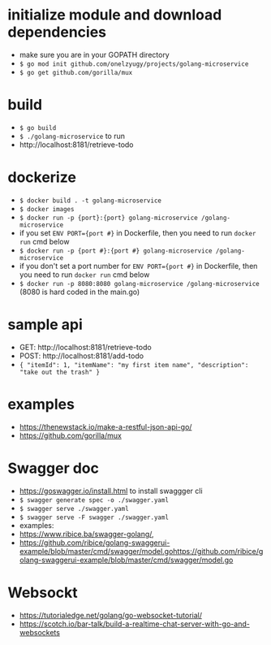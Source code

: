 # initialize module and download dependencies
- make sure you are in your GOPATH directory
- `$ go mod init github.com/onelzyugy/projects/golang-microservice`
- `$ go get github.com/gorilla/mux`

# build
- ```$ go build```
- ```$ ./golang-microservice``` to run
- http://localhost:8181/retrieve-todo

# dockerize 
- `$ docker build . -t golang-microservice`
- `$ docker images`
- `$ docker run -p {port}:{port} golang-microservice /golang-microservice`
- if you set ```ENV PORT={port #}``` in Dockerfile, then you need to run `docker run` cmd below
- `$ docker run -p {port #}:{port #} golang-microservice /golang-microservice`
- if you don't set a port number for ```ENV PORT={port #}``` in Dockerfile, then you need to run `docker run` cmd below
- `$ docker run -p 8080:8080 golang-microservice /golang-microservice` (8080 is hard coded in the main.go)

# sample api
- GET: http://localhost:8181/retrieve-todo
- POST: http://localhost:8181/add-todo
- `{
    "itemId": 1,
    "itemName": "my first item name",
    "description": "take out the trash"
}`

# examples
- https://thenewstack.io/make-a-restful-json-api-go/
- https://github.com/gorilla/mux

# Swagger doc
- https://goswagger.io/install.html to install swaggger cli
- `$ swagger generate spec -o ./swagger.yaml`
- `$ swagger serve ./swagger.yaml`
- `$ swagger serve -F swagger ./swagger.yaml`
- examples: 
- https://www.ribice.ba/swagger-golang/, 
- https://github.com/ribice/golang-swaggerui-example/blob/master/cmd/swagger/model.gohttps://github.com/ribice/golang-swaggerui-example/blob/master/cmd/swagger/model.go

# Websockt
- https://tutorialedge.net/golang/go-websocket-tutorial/
- https://scotch.io/bar-talk/build-a-realtime-chat-server-with-go-and-websockets